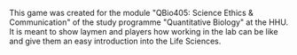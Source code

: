 This game was created for the module "QBio405: Science Ethics & Communication" of the study programme "Quantitative Biology" at the HHU. 
It is meant to show laymen and players how working in the lab can be like and give them an easy introduction into the Life Sciences.
